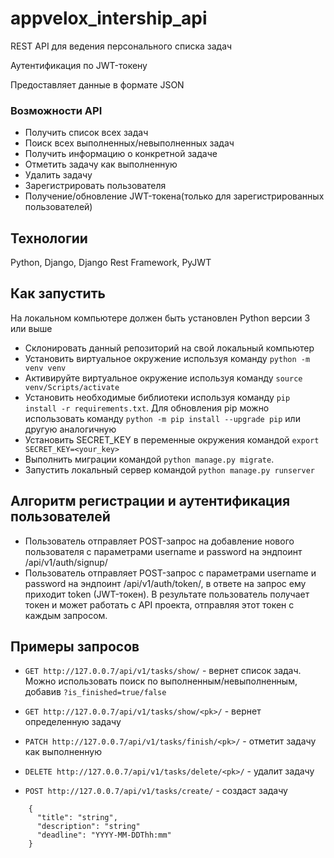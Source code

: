 # appvelox_intership_api

REST API для ведения персонального списка задач 

Аутентификация по JWT-токену

Предоставляет данные в формате JSON

### Возможности API

- Получить список всех задач
- Поиск всех выполненных/невыполненных задач
- Получить информацию о конкретной задаче
- Отметить задачу как выполненную
- Удалить задачу
- Зарегистрировать пользователя
- Получение/обновление JWT-токена(только для зарегистрированных пользователей)


## Технологии
Python, Django, Django Rest Framework, PyJWT

## Как запустить
На локальном компьютере должен быть установлен Python версии 3 или выше

- Склонировать данный репозиторий на свой локальный компьютер
- Установить виртуальное окружение используя команду `python -m venv venv`
- Активируйте виртуальное окружение используя команду `source venv/Scripts/activate`
- Установить необходимые библиотеки используя команду `pip install -r requirements.txt`. Для обновления pip можно использовать команду `python -m pip install --upgrade pip` или другую аналогичную
- Установить SECRET_KEY в переменные окружения командой `export SECRET_KEY=<your_key>`
- Выполнить миграции командой `python manage.py migrate`. 
- Запустить локальный сервер командой `python manage.py runserver`

## Алгоритм регистрации и аутентификация пользователей
- Пользователь отправляет POST-запрос на добавление нового пользователя с параметрами username и password на эндпоинт /api/v1/auth/signup/
- Пользователь отправляет POST-запрос с параметрами username и password на эндпоинт /api/v1/auth/token/, в ответе на запрос ему приходит token (JWT-токен). В результате пользователь получает токен и может работать с API проекта, отправляя этот токен с каждым запросом.

## Примеры запросов

- `GET http://127.0.0.7/api/v1/tasks/show/` - вернет список задач. Можно использовать   поиск по выполненным/невыполненным, добавив `?is_finished=true/false`
 
- `GET http://127.0.0.7/api/v1/tasks/show/<pk>/` - вернет определенную задачу

- `PATCH http://127.0.0.7/api/v1/tasks/finish/<pk>/` - отметит задачу как выполненную

- `DELETE http://127.0.0.7/api/v1/tasks/delete/<pk>/` - удалит задачу
- `POST http://127.0.0.7/api/v1/tasks/create/` - создаст задачу

```
    {
      "title": "string",
      "description": "string"
      "deadline": "YYYY-MM-DDThh:mm"
    }

